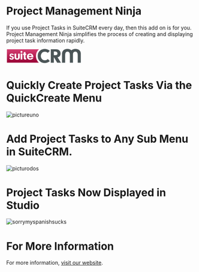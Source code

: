 # Project Management Ninja

If you use Project Tasks in SuiteCRM every day, then this add on is for you. Project Management Ninja simplifies the process of creating and displaying project task information rapidly.

<img src="https://github.com/CRMExpertsNY/TimesheetNinjaSuite/blob/master/Docs/suitecrm_logo_large.png?raw=true" width="200">

Quickly Create Project Tasks Via the QuickCreate Menu
==========

![pictureuno](https://i.imgur.com/apvMXln.png)

Add Project Tasks to Any Sub Menu in SuiteCRM.
===========

![picturodos](https://i.imgur.com/xdR18PM.png)

Project Tasks Now Displayed in Studio
===========

![sorrymyspanishsucks](https://i.imgur.com/EYOTiMh.png)

For More Information
============
For more information, [visit our website](https://crmexpertsny.com/product/product-management-ninja-suite-crm/).
